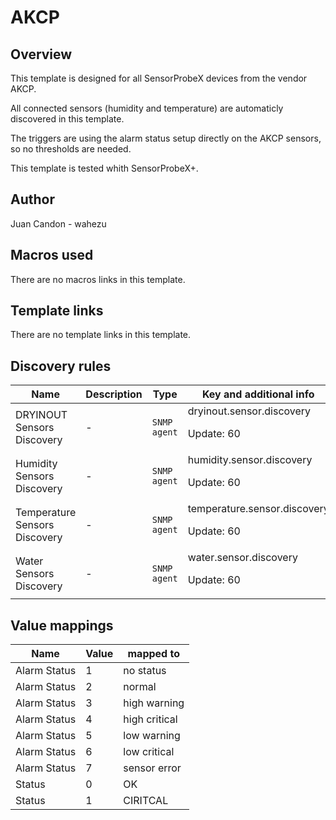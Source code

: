 # AKCP

## Overview

This template is designed for all SensorProbeX devices from the vendor AKCP.


All connected sensors (humidity and temperature) are automaticly discovered in this template.

The triggers are using the alarm status setup directly on the AKCP sensors, so no thresholds are needed.

This template is tested whith SensorProbeX+.



## Author

Juan Candon - wahezu

## Macros used

There are no macros links in this template.

## Template links

There are no template links in this template.

## Discovery rules

|Name|Description|Type|Key and additional info|
|----|-----------|----|----|
|DRYINOUT Sensors Discovery|<p>-</p>|`SNMP agent`|dryinout.sensor.discovery<p>Update: 60</p>|
|Humidity Sensors Discovery|<p>-</p>|`SNMP agent`|humidity.sensor.discovery<p>Update: 60</p>|
|Temperature Sensors Discovery|<p>-</p>|`SNMP agent`|temperature.sensor.discovery<p>Update: 60</p>|
|Water Sensors Discovery|<p>-</p>|`SNMP agent`|water.sensor.discovery<p>Update: 60</p>|


## Value mappings

|Name|Value|mapped to|
|----|------|---------|
|Alarm Status|1|no status|
|Alarm Status|2|normal|
|Alarm Status|3|high warning|
|Alarm Status|4|high critical|
|Alarm Status|5|low warning|
|Alarm Status|6|low critical|
|Alarm Status|7|sensor error|
|Status|0|OK|
|Status|1|CIRITCAL|


